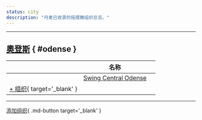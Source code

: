 ```yaml
---
status: city
description: "丹麦已收录的摇摆舞组织总览。"
---
```


---

## <a id=odense></a>[奧登斯](#odense) { #odense }

| | 名称 | |
| --- | --- | --- |
| | [Swing Central Odense](swing-central-odense.md) |  |
| [+ 组织](https://github.com/swingdance/orgs/issues/new?assignees=&labels=add+org&projects=&template=02-add_entity.yml&title=%5Bdk%5D%20%3CName%3E&region=dk&province=Odense&city=Odense){ target='_blank' }

---

[添加组织](https://github.com/swingdance/orgs/issues/new?assignees=&labels=add+org&projects=&template=02-add_entity.yml&title=%5Bdk%5D%20%3CName%3E&region=dk&province=&city=){ .md-button target='_blank' }
